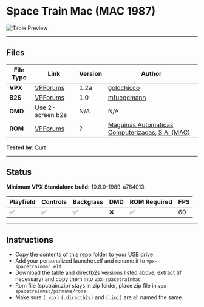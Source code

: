 # Space Train Mac (MAC 1987)

![Table Preview](../../images/vpx-spacetrainmac-preview.jpg)

---

## Files
| File Type | Link | Version | Author | 
|-----------|--------|----------|--------------|
| **VPX** | [VPForums](https://www.vpforums.org/index.php?app=downloads&showfile=15141) | 1.2a | [goldchicco](https://www.vpforums.org/index.php?app=core&module=search&do=user_activity&search_app=downloads&mid=88795) |
| **B2S** | [VPForums](https://www.vpforums.org/index.php?app=downloads&showfile=11765) | 1.0 | [mfuegemann](https://www.vpforums.org/index.php?showuser=5944) |
| **DMD** | Use 2-screen b2s | N/A | N/A |
| **ROM** | [VPForums](https://www.vpforums.org/index.php?app=downloads&showfile=9539) | ? | [Maguinas Automaticas Computerizadas, S.A. (MAC)](https://pinside.com/pinball/machine?query=&manufacturer[]=44#results) |

**Tested by:** [Curt](https://github.com/Old-Cyrus)

---

## Status

**Minimum VPX Standalone build:** 10.8.0-1989-a764013

| Playfield | Controls | Backglass | DMD | ROM Required | FPS | 
|-----------|----------|-----------|-----|--------------|-----|
| :white_check_mark: | :white_check_mark: | :white_check_mark: | :x: | :white_check_mark: | 60 |

---

## Instructions

- Copy the contents of this repo folder to your USB drive
- Add your personalized launcher.elf and rename it to `vpx-spacetrainmac.elf`
- Download the table and directb2s versions listed above, extract (if necessary) and copy them into `vpx-spacetrainmac`
- Rom file (spctrain.zip) stays in zip folder, place zip file in `vpx-spacetrainmac/pinmame/roms`
- Make sure `(.vpx)` `(.directb2s)` and `(.ini)` are all named the same.
